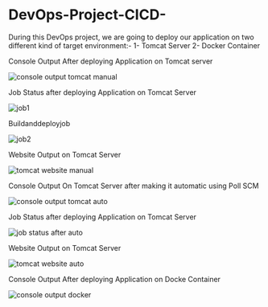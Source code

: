 # DevOps-Project-CICD-
During this DevOps project, we are going to deploy our application on two different kind of target environment:-  1- Tomcat Server  2- Docker Container

Console Output After deploying Application on Tomcat server

![console output tomcat manual](https://github.com/bansallove/DevOps-Project-CICD-/assets/145134848/c5291150-5ee4-42bd-93c1-01beace0373a)

Job Status after deploying Application on Tomcat Server

![job1](https://github.com/bansallove/DevOps-Project-CICD-/assets/145134848/ca4b9781-e96d-4dae-ac4a-c5e6f17a6a20)

Buildanddeployjob

![job2](https://github.com/bansallove/DevOps-Project-CICD-/assets/145134848/9dde1a01-fc6f-4cb3-8b16-cb37c7d8c0d8)

Website Output on Tomcat Server

![tomcat website manual](https://github.com/bansallove/DevOps-Project-CICD-/assets/145134848/f39cb1ce-37d2-4616-be11-f17aea61e542)

Console Output On Tomcat Server after making it automatic using Poll SCM

![console output tomcat auto](https://github.com/bansallove/DevOps-Project-CICD-/assets/145134848/554e6a19-55a6-44e5-b914-d9e60999744c)

Job Status after deploying Application on Tomcat Server

![job status after auto](https://github.com/bansallove/DevOps-Project-CICD-/assets/145134848/463704ce-e92e-44d3-bb4c-d65a823cf63d)

Website Output on Tomcat Server 

![tomcat website auto](https://github.com/bansallove/DevOps-Project-CICD-/assets/145134848/19dd7a45-f93a-4658-8d28-12bb687c9743)


Console Output After deploying Application on Docke Container

![console output docker](https://github.com/bansallove/DevOps-Project-CICD-/assets/145134848/17960996-7911-4459-acb7-b7e04d49ccc3)



